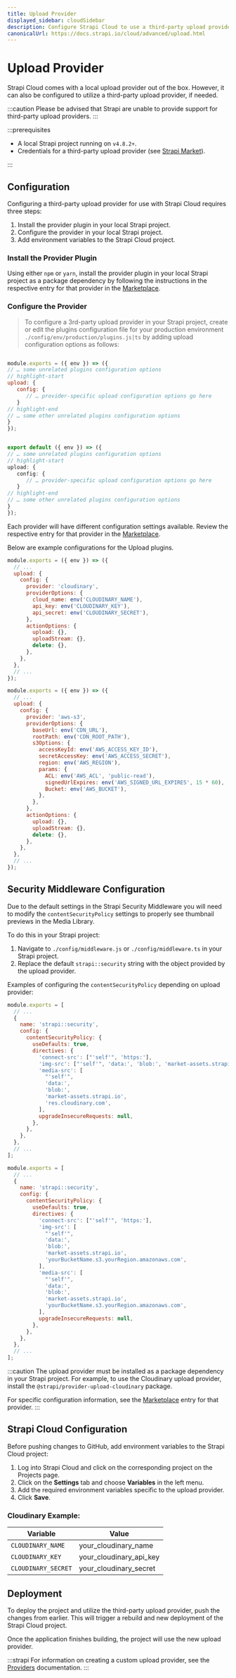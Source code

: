 ```yaml
---
title: Upload Provider
displayed_sidebar: cloudSidebar
description: Configure Strapi Cloud to use a third-party upload provider.
canonicalUrl: https://docs.strapi.io/cloud/advanced/upload.html
---
```


# Upload Provider

Strapi Cloud comes with a local upload provider out of the box. However, it can also be configured to utilize a third-party upload provider, if needed.

:::caution
Please be advised that Strapi are unable to provide support for third-party upload providers.
:::

:::prerequisites
- A local Strapi project running on `v4.8.2+`.
- Credentials for a third-party upload provider (see [Strapi Market](https://market.strapi.io/providers)).

:::
## Configuration

Configuring a third-party upload provider for use with Strapi Cloud requires three steps:

1.  Install the provider plugin in your local Strapi project.
2.  Configure the provider in your local Strapi project.
3.  Add environment variables to the Strapi Cloud project.

### Install the Provider Plugin
Using either `npm` or `yarn`, install the provider plugin in your local Strapi project as a package dependency by following the instructions in the respective entry for that provider in the [Marketplace](https://market.strapi.io/providers).


### Configure the Provider
>To configure a 3rd-party upload provider in your Strapi project, create or edit the plugins configuration file for your production environment `./config/env/production/plugins.js|ts` by adding upload configuration options as follows:



<Tabs groupId="js-ts">
<TabItem value="js" label="JavaScript">

```js title=./config/env/production/plugins.js

module.exports = ({ env }) => ({
// … some unrelated plugins configuration options
// highlight-start
upload: {
   config: {
      // … provider-specific upload configuration options go here
   }
// highlight-end
// … some other unrelated plugins configuration options
}
});
```
</TabItem>
<TabItem value="ts" label="TypeScript">

```ts title=./config/env/production/plugins.ts

export default ({ env }) => ({
// … some unrelated plugins configuration options
// highlight-start
upload: {
   config: {
      // … provider-specific upload configuration options go here
   }
// highlight-end
// … some other unrelated plugins configuration options
}
});
```

</TabItem>
</Tabs>


Each provider will have different configuration settings available. Review the respective entry for that provider in the [Marketplace](https://market.strapi.io/providers).

Below are example configurations for the Upload plugins.

<Tabs groupId="upload-examples" >
<TabItem value="cloudinary" label="Cloudinary">

```js
module.exports = ({ env }) => ({
  // ...
  upload: {
    config: {
      provider: 'cloudinary',
      providerOptions: {
        cloud_name: env('CLOUDINARY_NAME'),
        api_key: env('CLOUDINARY_KEY'),
        api_secret: env('CLOUDINARY_SECRET'),
      },
      actionOptions: {
        upload: {},
        uploadStream: {},
        delete: {},
      },
    },
  },
  // ...
});
```
</TabItem >
<TabItem value="amazon-s3" label="Amazon S3">

```js
module.exports = ({ env }) => ({
  // ...
  upload: {
    config: {
      provider: 'aws-s3',
      providerOptions: {
        baseUrl: env('CDN_URL'),
        rootPath: env('CDN_ROOT_PATH'),
        s3Options: {
          accessKeyId: env('AWS_ACCESS_KEY_ID'),
          secretAccessKey: env('AWS_ACCESS_SECRET'),
          region: env('AWS_REGION'),
          params: {
            ACL: env('AWS_ACL', 'public-read'),
            signedUrlExpires: env('AWS_SIGNED_URL_EXPIRES', 15 * 60),
            Bucket: env('AWS_BUCKET'),
          },
        },
      },
      actionOptions: {
        upload: {},
        uploadStream: {},
        delete: {},
      },
    },
  },
  // ...
});
```
</TabItem>
</Tabs>

## Security Middleware Configuration
Due to the default settings in the Strapi Security Middleware you will need to modify the `contentSecurityPolicy` settings to properly see thumbnail previews in the Media Library.

To do this in your Strapi project:
1. Navigate to `./config/middleware.js` or `./config/middleware.ts` in your Strapi project.
2. Replace the default `strapi::security` string with the object provided by the upload provider.

Examples of configuring the `contentSecurityPolicy` depending on upload provider:

<Tabs groupId="upload-examples" >
<TabItem value="cloudinary" label="Cloudinary">

```js
module.exports = [
  // ...
  {
    name: 'strapi::security',
    config: {
      contentSecurityPolicy: {
        useDefaults: true,
        directives: {
          'connect-src': ["'self'", 'https:'],
          'img-src': ["'self'", 'data:', 'blob:', 'market-assets.strapi.io', 'res.cloudinary.com'],
          'media-src': [
            "'self'",
            'data:',
            'blob:',
            'market-assets.strapi.io',
            'res.cloudinary.com',
          ],
          upgradeInsecureRequests: null,
        },
      },
    },
  },
  // ...
];
```
</TabItem>
<TabItem value="amazon-s3" label="Amazon S3">

```js
module.exports = [
  // ...
  {
    name: 'strapi::security',
    config: {
      contentSecurityPolicy: {
        useDefaults: true,
        directives: {
          'connect-src': ["'self'", 'https:'],
          'img-src': [
            "'self'",
            'data:',
            'blob:',
            'market-assets.strapi.io',
            'yourBucketName.s3.yourRegion.amazonaws.com',
          ],
          'media-src': [
            "'self'",
            'data:',
            'blob:',
            'market-assets.strapi.io',
            'yourBucketName.s3.yourRegion.amazonaws.com',
          ],
          upgradeInsecureRequests: null,
        },
      },
    },
  },
  // ...
];
```
</TabItem>
</Tabs>





:::caution
The upload provider must be installed as a package dependency in your Strapi project. For example, to use the Cloudinary upload provider, install the `@strapi/provider-upload-cloudinary` package.

For specific configuration information, see the [Marketplace](https://market.strapi.io/providers) entry for that provider.
:::



## Strapi Cloud Configuration
Before pushing changes to GitHub, add environment variables to the Strapi Cloud project:

1.  Log into Strapi Cloud and click on the corresponding project on the Projects page.
2.  Click on the **Settings** tab and choose **Variables** in the left menu.
3.  Add the required environment variables specific to the upload provider.
4.  Click **Save**.

### Cloudinary Example:

| Variable | Value |
| -------- | ----- |
| `CLOUDINARY_NAME` | your_cloudinary_name |
| `CLOUDINARY_KEY` | your_cloudinary_api_key |
| `CLOUDINARY_SECRET` | your_cloudinary_secret|

## Deployment

To deploy the project and utilize the third-party upload provider, push the changes from earlier. This will trigger a rebuild and new deployment of the Strapi Cloud project.

Once the application finishes building, the project will use the new upload provider.

:::strapi
For information on creating a custom upload provider, see the [Providers](/dev-docs/providers#creating-providers) documentation.
:::